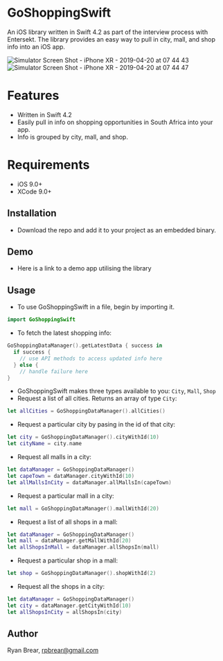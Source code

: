 # GoShoppingSwift
An iOS library written in Swift 4.2 as part of the interview process with Entersekt. The library provides an easy way to pull in city, mall, and shop info into an iOS app. 

![Simulator Screen Shot - iPhone XR - 2019-04-20 at 07 44 43](https://user-images.githubusercontent.com/21098812/56454005-d42d9e80-634a-11e9-921a-0e9b2434d692.png)![Simulator Screen Shot - iPhone XR - 2019-04-20 at 07 44 47](https://user-images.githubusercontent.com/21098812/56454006-d42d9e80-634a-11e9-9cf6-7f961ef18ae4.png)

# Features
- Written in Swift 4.2
- Easily pull in info on shopping opportunities in South Africa into your app. 
- Info is grouped by city, mall, and shop.

# Requirements
- iOS 9.0+
- XCode 9.0+

## Installation
- Download the repo and add it to your project as an embedded binary.

## Demo
- Here is a link to a demo app utilising the library


## Usage
- To use GoShoppingSwift in a file, begin by importing it.
```Swift
import GoShoppingSwift
```

- To fetch the latest shopping info:
```Swift
GoShoppingDataManager().getLatestData { success in
  if success {
    // use API methods to access updated info here 
  } else {
    // handle failure here
}
```

- GoShoppingSwift makes three types available to you: `City`, `Mall`, `Shop`
- Request a list of all cities. Returns an array of type `City`:
```Swift
let allCities = GoShoppingDataManager().allCities()
```

- Request a particular city by pasing in the id of that city:
```Swift
let city = GoShoppingDataManager().cityWithId(10)
let cityName = city.name
```

- Request all malls in a city:
```Swift
let dataManager = GoShoppingDataManager()
let capeTown = dataManager.cityWithId(10)
let allMallsInCity = dataManager.allMallsIn(capeTown)
```

- Request a particular mall in a city:
```Swift
let mall = GoShoppingDataManager().mallWithId(20)
```

- Request a list of all shops in a mall:
```Swift
let dataManager = GoShoppingDataManager()
let mall = dataManager.getMallWithId(20)
let allShopsInMall = dataManager.allShopsIn(mall)
```

- Request a particular shop in a mall:
```Swift
let shop = GoShoppingDataManager().shopWithId(2)
```

- Request all the shops in a city:
```Swift
let dataManager = GoShoppingDataManager()
let city = dataManager.getCityWithId(10)
let allShopsInCity = allShopsIn(city)
```

## Author
Ryan Brear, rpbrear@gmail.com
